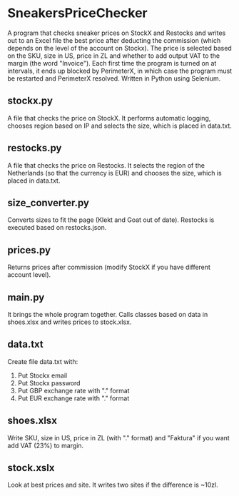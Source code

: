 # SneakersPriceChecker
A program that checks sneaker prices on StockX and Restocks and writes out to an Excel file the best price after deducting the commission (which depends on the level of the account on Stockx). The price is selected based on the SKU, size in US, price in ZL and whether to add output VAT to the margin (the word "Invoice").
Each first time the program is turned on at intervals, it ends up blocked by PerimeterX, in which case the program must be restarted and PerimeterX resolved.
Written in Python using Selenium.

## stockx.py
A file that checks the price on StockX. It performs automatic logging, chooses region based on IP and selects the size, which is placed in data.txt.

## restocks.py
A file that checks the price on Restocks. It selects the region of the Netherlands (so that the currency is EUR) and chooses the size, which is placed in data.txt.

## size_converter.py
Converts sizes to fit the page (Klekt and Goat out of date). Restocks is executed based on restocks.json.

## prices.py
Returns prices after commission (modify StockX if you have different account level).

## main.py
It brings the whole program together. Calls classes based on data in shoes.xlsx and writes prices to stock.xlsx.

## data.txt
Create file data.txt with:
1. Put Stockx email
2. Put Stockx password
3. Put GBP exchange rate with "." format
4. Put EUR exchange rate with "." format

## shoes.xlsx
Write SKU, size in US, price in ZL (with "." format) and "Faktura" if you want add VAT (23%) to margin.

## stock.xslx
Look at best prices and site. It writes two sites if the difference is ~10zl.
